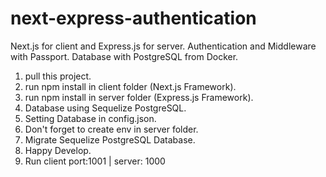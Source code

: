 # next-express-authentication
Next.js for client and Express.js for server. Authentication and Middleware with Passport. Database with PostgreSQL from Docker.

1. pull this project.
2. run npm install in client folder (Next.js Framework).
3. run npm install in server folder (Express.js Framework).
4. Database using Sequelize PostgreSQL.
5. Setting Database in config.json.
6. Don't forget to create env in server folder.
7. Migrate Sequelize PostgreSQL Database.
8. Happy Develop.
9. Run client port:1001 | server: 1000
